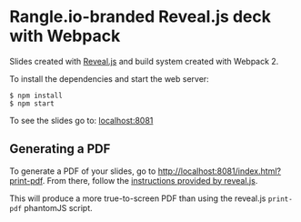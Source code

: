 # Rangle.io-branded Reveal.js deck with Webpack

Slides created with [Reveal.js](https://github.com/hakimel/reveal.js/) and build system created with Webpack 2.

To install the dependencies and start the web server:

```
$ npm install
$ npm start
```

To see the slides go to: [localhost:8081](http://localhost:8081)


## Generating a PDF

To generate a PDF of your slides, go to [http://localhost:8081/index.html?print-pdf](http://localhost:8081/index.html?print-pdf). From there, follow the [instructions provided by reveal.js](https://github.com/hakimel/reveal.js#pdf-export). 

This will produce a more true-to-screen PDF than using the reveal.js `print-pdf` phantomJS script.
